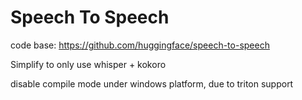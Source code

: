 # Speech To Speech

code base: https://github.com/huggingface/speech-to-speech

Simplify to only use whisper + kokoro

disable compile mode under windows platform, due to triton support